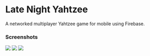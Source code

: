 # Late Night Yahtzee

A networked multiplayer Yahtzee game for mobile using Firebase.

### Screenshots

![](Screenshots/4.png)
![](Screenshots/3.png)
![](Screenshots/2.png)
